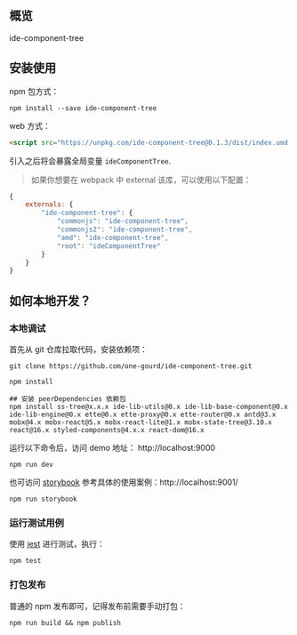 ## 概览

ide-component-tree

## 安装使用

npm 包方式：
```shell
npm install --save ide-component-tree
```

web 方式：
```html
<script src="https://unpkg.com/ide-component-tree@0.1.3/dist/index.umd.js"></script>
```
引入之后将会暴露全局变量 `ideComponentTree`.

> 如果你想要在 webpack 中 external 该库，可以使用以下配置：
```js
{
    externals: {
        "ide-component-tree": {
            "commonjs": "ide-component-tree",
            "commonjs2": "ide-component-tree",
            "amd": "ide-component-tree",
            "root": "ideComponentTree"
        }
    }
}
```

## 如何本地开发？

### 本地调试

首先从 git 仓库拉取代码，安装依赖项：
```shell
git clone https://github.com/one-gourd/ide-component-tree.git

npm install

## 安装 peerDependencies 依赖包
npm install ss-tree@x.x.x ide-lib-utils@0.x ide-lib-base-component@0.x ide-lib-engine@0.x ette@0.x ette-proxy@0.x ette-router@0.x antd@3.x mobx@4.x mobx-react@5.x mobx-react-lite@1.x mobx-state-tree@3.10.x react@16.x styled-components@4.x.x react-dom@16.x
```

运行以下命令后，访问 demo 地址： http://localhost:9000
```shell
npm run dev
```

也可访问 [storybook](https://github.com/storybooks/storybook) 参考具体的使用案例：http://localhost:9001/
```shell
npm run storybook
```

### 运行测试用例

使用 [jest](https://jestjs.io) 进行测试，执行：

```shell
npm test
```

### 打包发布

普通的 npm 发布即可，记得发布前需要手动打包：

```shell
npm run build && npm publish
```


